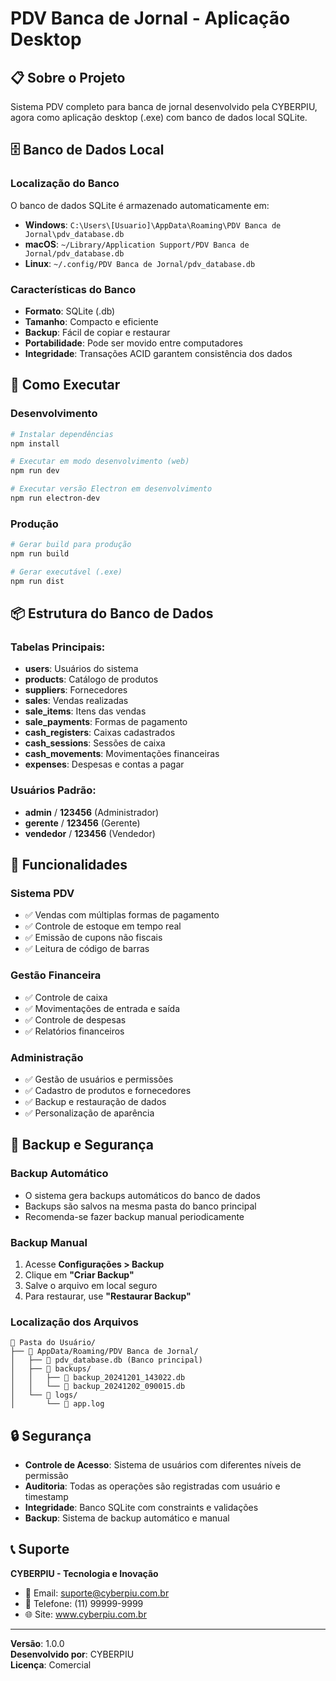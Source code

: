 # PDV Banca de Jornal - Aplicação Desktop

## 📋 Sobre o Projeto

Sistema PDV completo para banca de jornal desenvolvido pela CYBERPIU, agora como aplicação desktop (.exe) com banco de dados local SQLite.

## 🗄️ Banco de Dados Local

### Localização do Banco
O banco de dados SQLite é armazenado automaticamente em:
- **Windows**: `C:\Users\[Usuario]\AppData\Roaming\PDV Banca de Jornal\pdv_database.db`
- **macOS**: `~/Library/Application Support/PDV Banca de Jornal/pdv_database.db`
- **Linux**: `~/.config/PDV Banca de Jornal/pdv_database.db`

### Características do Banco
- **Formato**: SQLite (.db)
- **Tamanho**: Compacto e eficiente
- **Backup**: Fácil de copiar e restaurar
- **Portabilidade**: Pode ser movido entre computadores
- **Integridade**: Transações ACID garantem consistência dos dados

## 🚀 Como Executar

### Desenvolvimento
```bash
# Instalar dependências
npm install

# Executar em modo desenvolvimento (web)
npm run dev

# Executar versão Electron em desenvolvimento
npm run electron-dev
```

### Produção
```bash
# Gerar build para produção
npm run build

# Gerar executável (.exe)
npm run dist
```

## 📦 Estrutura do Banco de Dados

### Tabelas Principais:
- **users**: Usuários do sistema
- **products**: Catálogo de produtos
- **suppliers**: Fornecedores
- **sales**: Vendas realizadas
- **sale_items**: Itens das vendas
- **sale_payments**: Formas de pagamento
- **cash_registers**: Caixas cadastrados
- **cash_sessions**: Sessões de caixa
- **cash_movements**: Movimentações financeiras
- **expenses**: Despesas e contas a pagar

### Usuários Padrão:
- **admin** / **123456** (Administrador)
- **gerente** / **123456** (Gerente)
- **vendedor** / **123456** (Vendedor)

## 🔧 Funcionalidades

### Sistema PDV
- ✅ Vendas com múltiplas formas de pagamento
- ✅ Controle de estoque em tempo real
- ✅ Emissão de cupons não fiscais
- ✅ Leitura de código de barras

### Gestão Financeira
- ✅ Controle de caixa
- ✅ Movimentações de entrada e saída
- ✅ Controle de despesas
- ✅ Relatórios financeiros

### Administração
- ✅ Gestão de usuários e permissões
- ✅ Cadastro de produtos e fornecedores
- ✅ Backup e restauração de dados
- ✅ Personalização de aparência

## 💾 Backup e Segurança

### Backup Automático
- O sistema gera backups automáticos do banco de dados
- Backups são salvos na mesma pasta do banco principal
- Recomenda-se fazer backup manual periodicamente

### Backup Manual
1. Acesse **Configurações > Backup**
2. Clique em **"Criar Backup"**
3. Salve o arquivo em local seguro
4. Para restaurar, use **"Restaurar Backup"**

### Localização dos Arquivos
```
📁 Pasta do Usuário/
├── 📁 AppData/Roaming/PDV Banca de Jornal/
│   ├── 📄 pdv_database.db (Banco principal)
│   ├── 📁 backups/
│   │   ├── 📄 backup_20241201_143022.db
│   │   └── 📄 backup_20241202_090015.db
│   └── 📁 logs/
│       └── 📄 app.log
```

## 🔒 Segurança

- **Controle de Acesso**: Sistema de usuários com diferentes níveis de permissão
- **Auditoria**: Todas as operações são registradas com usuário e timestamp
- **Integridade**: Banco SQLite com constraints e validações
- **Backup**: Sistema de backup automático e manual

## 📞 Suporte

**CYBERPIU - Tecnologia e Inovação**
- 📧 Email: suporte@cyberpiu.com.br
- 📱 Telefone: (11) 99999-9999
- 🌐 Site: www.cyberpiu.com.br

---

**Versão**: 1.0.0  
**Desenvolvido por**: CYBERPIU  
**Licença**: Comercial